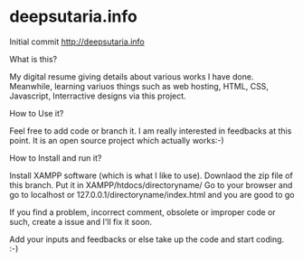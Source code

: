 deepsutaria.info
================

Initial commit
http://deepsutaria.info

What is this?

My digital resume giving details about various works I have done. Meanwhile, learning variuos things such as web hosting, HTML, CSS, Javascript, Interractive designs via this project.

How to Use it?

Feel free to add code or branch it. I am really interested in feedbacks at this point. It is an open source project which actually works:-)

How to Install and run it?

Install XAMPP software (which is what I like to use). Downlaod the zip file of this branch. Put it in XAMPP/htdocs/directoryname/
Go to your browser and go to localhost or 127.0.0.1/directoryname/index.html and you are good to go

If you find a problem, incorrect comment, obsolete or improper code or such, create a issue and I'll fix it soon.

Add your inputs and feedbacks or else take up the code and start coding. :-)






